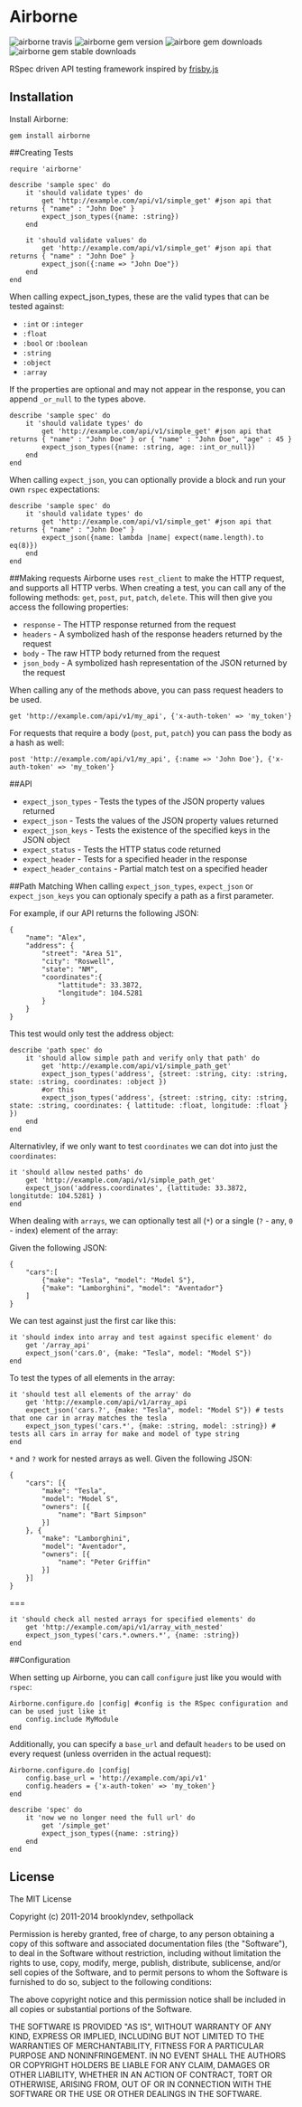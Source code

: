 # Airborne

![airborne travis](http://img.shields.io/travis/brooklynDev/airborne.svg?branch=master&style=flat)
![airborne gem version](http://img.shields.io/gem/v/airborne.svg?style=flat)
![airbore gem downloads](http://img.shields.io/gem/dt/airborne.svg?style=flat)
![airborne gem stable downloads](http://img.shields.io/gem/dv/airborne/stable.svg?style=flat)

RSpec driven API testing framework inspired by [frisby.js](https://github.com/vlucas/frisby)

## Installation
Install Airborne:

    gem install airborne

##Creating Tests

    require 'airborne'
    
    describe 'sample spec' do
    	it 'should validate types' do
    		get 'http://example.com/api/v1/simple_get' #json api that returns { "name" : "John Doe" } 
    		expect_json_types({name: :string})
    	end
    	
    	it 'should validate values' do 
    	    get 'http://example.com/api/v1/simple_get' #json api that returns { "name" : "John Doe" } 
    	    expect_json({:name => "John Doe"})
    	end
    end

When calling expect_json_types, these are the valid types that can be tested against:

* `:int` or `:integer`
* `:float`
* `:bool` or `:boolean`
* `:string`
* `:object`
* `:array`

If the properties are optional and may not appear in the response, you can append `_or_null` to the types above.
    
    describe 'sample spec' do
        it 'should validate types' do
            get 'http://example.com/api/v1/simple_get' #json api that returns { "name" : "John Doe" } or { "name" : "John Doe", "age" : 45 }
            expect_json_types({name: :string, age: :int_or_null})
        end
    end
    
When calling `expect_json`, you can optionally provide a block and run your own `rspec` expectations:

    describe 'sample spec' do
        it 'should validate types' do
            get 'http://example.com/api/v1/simple_get' #json api that returns { "name" : "John Doe" }
            expect_json({name: lambda |name| expect(name.length).to eq(8)})
        end
    end
    

##Making requests
Airborne uses `rest_client` to make the HTTP request, and supports all HTTP verbs. When creating a test, you can call any of the following methods: `get`, `post`, `put`, `patch`, `delete`. This will then give you access the following properties:

* `response` - The HTTP response returned from the request
* `headers` - A symbolized hash of the response headers returned by the request
* `body` - The raw HTTP body returned from the request
* `json_body` - A symbolized hash representation of the JSON returned by the request

When calling any of the methods above, you can pass request headers to be used. 

    get 'http://example.com/api/v1/my_api', {'x-auth-token' => 'my_token'}

For requests that require a body (`post`, `put`, `patch`) you can pass the body as a hash as well:
    
    post 'http://example.com/api/v1/my_api', {:name => 'John Doe'}, {'x-auth-token' => 'my_token'}
    
##API
* `expect_json_types` - Tests the types of the JSON property values returned
* `expect_json` - Tests the values of the JSON property values returned
* `expect_json_keys` - Tests the existence of the specified keys in the JSON object
* `expect_status` - Tests the HTTP status code returned
* `expect_header` - Tests for a specified header in the response
* `expect_header_contains` - Partial match test on a specified header

##Path Matching
When calling `expect_json_types`, `expect_json` or `expect_json_keys` you can optionaly specify a path as a first parameter. 

For example, if our API returns the following JSON:

    {
    	"name": "Alex",
    	"address": {
    		"street": "Area 51",
    		"city": "Roswell",
    		"state": "NM",
    		"coordinates":{
    			"lattitude": 33.3872,
    			"longitude": 104.5281 
    		}
    	}
    }
    
This test would only test the address object:
    
    describe 'path spec' do
    	it 'should allow simple path and verify only that path' do
    		get 'http://example.com/api/v1/simple_path_get'
    		expect_json_types('address', {street: :string, city: :string, state: :string, coordinates: :object })
    		#or this
    		expect_json_types('address', {street: :string, city: :string, state: :string, coordinates: { lattitude: :float, longitude: :float } })
	    end
    end

Alternativley, if we only want to test `coordinates` we can dot into just the `coordinates`:

	it 'should allow nested paths' do
		get 'http://example.com/api/v1/simple_path_get'
		expect_json('address.coordinates', {lattitude: 33.3872, longitutde: 104.5281} )		
	end

When dealing with `arrays`, we can optionally test all (`*`) or a single (`?` - any, `0` - index) element of the array:

Given the following JSON:

    {
    	"cars":[
    		{"make": "Tesla", "model": "Model S"},
    		{"make": "Lamborghini", "model": "Aventador"}
    	]
    }

We can test against just the first car like this:

	it 'should index into array and test against specific element' do 
		get '/array_api'
		expect_json('cars.0', {make: "Tesla", model: "Model S"})
	end

To test the types of all elements in the array:

	it 'should test all elements of the array' do 
		get 'http://example.com/api/v1/array_api
		expect_json('cars.?', {make: "Tesla", model: "Model S"}) # tests that one car in array matches the tesla
		expect_json_types('cars.*', {make: :string, model: :string}) # tests all cars in array for make and model of type string
	end
	
`*` and `?` work for nested arrays as well. Given the following JSON:

    {
    	"cars": [{
    		"make": "Tesla",
    		"model": "Model S",
    		"owners": [{
    			"name": "Bart Simpson"
    		}]
    	}, {
    		"make": "Lamborghini",
    		"model": "Aventador",
    		"owners": [{
    			"name": "Peter Griffin"
    		}]
    	}]
    }

===

    it 'should check all nested arrays for specified elements' do
		get 'http://example.com/api/v1/array_with_nested'
		expect_json_types('cars.*.owners.*', {name: :string})
	end
    

##Configuration

When setting up Airborne, you can call `configure` just like you would with `rspec`:

    Airborne.configure.do |config| #config is the RSpec configuration and can be used just like it
        config.include MyModule
    end

Additionally, you can specify a `base_url` and default `headers` to be used on every request (unless overriden in the actual request):

    Airborne.configure.do |config|
        config.base_url = 'http://example.com/api/v1'
        config.headers = {'x-auth-token' => 'my_token'}
    end
    
    describe 'spec' do
        it 'now we no longer need the full url' do
            get '/simple_get'
            expect_json_types({name: :string})
        end
    end

## License 

The MIT License

Copyright (c) 2011-2014 brooklyndev, sethpollack

Permission is hereby granted, free of charge, to any person obtaining a copy of this software and associated documentation files (the "Software"), to deal in the Software without restriction, including without limitation the rights to use, copy, modify, merge, publish, distribute, sublicense, and/or sell copies of the Software, and to permit persons to whom the Software is furnished to do so, subject to the following conditions:

The above copyright notice and this permission notice shall be included in all copies or substantial portions of the Software.

THE SOFTWARE IS PROVIDED "AS IS", WITHOUT WARRANTY OF ANY KIND, EXPRESS OR IMPLIED, INCLUDING BUT NOT LIMITED TO THE WARRANTIES OF MERCHANTABILITY, FITNESS FOR A PARTICULAR PURPOSE AND NONINFRINGEMENT. IN NO EVENT SHALL THE AUTHORS OR COPYRIGHT HOLDERS BE LIABLE FOR ANY CLAIM, DAMAGES OR OTHER LIABILITY, WHETHER IN AN ACTION OF CONTRACT, TORT OR OTHERWISE, ARISING FROM, OUT OF OR IN CONNECTION WITH THE SOFTWARE OR THE USE OR OTHER DEALINGS IN THE SOFTWARE.